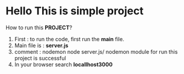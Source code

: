 Hello This is simple project
================

How to run this __PROJECT__?

1. First : to run the code, first run the **main** file.
2. Main file is : **server.js** 
3. comment : nodemon node server.js/ nodemon module for run this project is successful
4. In your browser search **locallhost3000**

